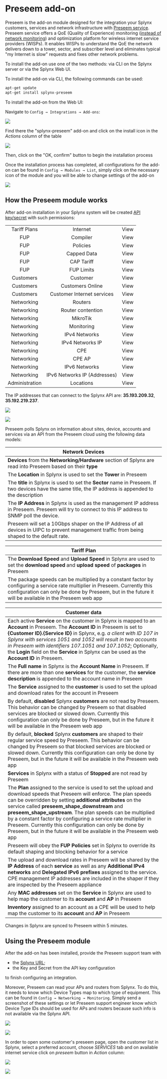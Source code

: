 Preseem add-on
========
Preseem is the add-on module designed for the integration your Splynx customers, services and network infrastructure with [Preseem service](https://www.preseem.com). Preseem service offers a QoE (Quality of Experience) monitoring ([instead of network monitoring](https://preseem.com/2017/07/network-monitoring-vs-subscriber-qoe/)) and optimization platform for wireless internet service providers (WISPs). It enables WISPs to understand the QoE the network delivers down to a tower, sector, and subscriber level and eliminates typical "my Internet is slow" requests and fixes other network problems.


To install the add-on use one of the two methods: via CLI on the Splynx server or via the Splynx Web UI.

To install the add-on via CLI, the following commands can be used:

```bash
apt-get update  
apt-get install splynx-preseem
```

To install the add-on from the Web UI:

Navigate to `Config → Integrations → Add-ons`:

![](img_000001.png)

Find there the "splynx-preseem" add-on and click on the install icon in the *Actions* column of the table

![](img_000002.png)

Then, click on the "OK, confirm" button to begin the installation process

[](img_000003.png)

Once the installation process has completed, all configurations for the add-on can be found in `Config → Modules → List`, simply click on the necessary icon of the module and you will be able to change settings of the add-on

![](img_000004.png)

## How the Preseem module works

After add-on installation in your Splynx system will be created [API key/secret](administration/main/api_keys/api_keys.md) with such permissions:

|  |   |   |
| :------------: | :------------: | :------------: |
| Tariff Plans  | Internet |  View |
|  FUP | Compiler  |  View |
|  FUP |  Policies |  View |
|  FUP | Capped Data  |  View |
|  FUP | CAP Tariff  | View  |
|  FUP |  FUP Limits |  View |
|  Customers | Customer  |  View |
|  Customers | Customers Online  | View  |
|  Customers |  Customer Internet services |  View |
|  Networking | Routers  | View  |
|  Networking | Router contention  |  View |
|  Networking |  MikroTik |  View |
|  Networking |  Monitoring |  View |
|  Networking |  IPv4 Networks | View  |
|  Networking |  IPv4 Networks IP | View  |
|  Networking | CPE  |  View |
|  Networking |  CPE AP | View  |
|  Networking |  IPv6 Networks | View  |
|  Networking |  IPv6 Networks IP (Addresses) |  View |
|  Administration | Locations  |  View |

The IP addresses that can connect to the Splynx API are: **35.193.209.32**, **35.192.219.237**.

![](img_000005.png)

![](img_000006.png)

Preseem polls Splynx on information about sites, device, accounts and services via an API from the Preseem cloud using the following data models:

| Network Devices  |
| ------------ |
| **Devices** from the **Networking/Hardware** section of Splynx are read into Preseem based on their **type** |
| The **Location** in Splynx is used to set the **Tower** in Preseem |
| The **title** in Splynx is used to set the **Sector** name in Preseem.  If two devices have the same title, the IP address is appended to the description  |
| The **IP Address** in Splynx is used as the management IP address in Preseem.  Preseem will try to connect to this IP address to SNMP poll the device.  |
| Preseem will set a 10Gbps shaper on the IP Address of all devices in UIPC to prevent management traffic from being shaped to the default rate.  |

| Tariff Plan  |
| ------------ |
| The **Download Speed** and **Upload Speed** in Splynx are used to set the **download speed** and **upload speed** of **packages** in Preseem  |
| The package speeds can be multiplied by a constant factor by configuring a service rate multiplier in Preseem.  Currently this configuration can only be done by Preseem, but in the future it will be available in the Preseem web app  |

| Customer data  |
| ------------ |
| Each active **Service** on the customer in Splynx is mapped to an **Account** in Preseem. The **Account ID** in Preseem is set to **{Customer ID}.{Service ID}** in Splynx, e.g.  *a client with ID 107 in Splynx with services 1051 and 1052 will result in two accounts in Preseem with identifiers 107.1051 and 107.1052*; Optionally, the **Login** field on the **Service** in Splynx can be used as the **Account ID** in Preseem. |
| The **Full name** in Splynx is the **Account Name** in Preseem.  If there are more than one **services** for the customer, the **service description** is appended to the account name in Preseem  |
| The **Service** assigned to the **customer** is used to set the upload and download rates for the account in Preseem  |
| By default, **disabled** Splynx **customers** are not read by Preseem.  This behavior can be changed by Preseem so that disabled services are blocked or slowed down.  Currently this configuration can only be done by Preseem, but in the future it will be available in the Preseem web app  |
| By default, **blocked** Splynx **customers** are shaped to their regular service speed by Preseem.  This behavior can be changed by Preseem so that blocked services are blocked or slowed down.  Currently this configuration can only be done by Preseem, but in the future it will be available in the Preseem web app  |
| **Services** in Splynx with a status of **Stopped** are not read by Preseem  |
| The **Plan** assigned to the service is used to set the upload and download speeds that Preseem will enforce. The plan speeds can be overridden by setting **additional attributes** on the service called **preseem_shape_downstream** and **preseem_shape_upstream**. The plan speeds can be multiplied by a constant factor by configuring a service rate multiplier in Preseem.  Currently this configuration can only be done by Preseem, but in the future it will be available in the Preseem web app |
| Preseem will obey the **FUP Policies** set in Splynx to override its default shaping and blocking behavior for a service  |
| The upload and download rates in Preseem will be shared by the **IP Address** of each **service** as well as any **Additional IPv4  networks** and **Delegated IPv6 prefixes** assigned to the service.  CPE management IP addresses are included in the shaper if they are inspected by the Preseem appliance  |
| Any **MAC addresses** set on the **Service** in Splynx are used to help map the customer to its **account** and **AP** in Preseem  |
| **Inventory** assigned to an account as a CPE will be used to help map the customer to its **account** and **AP** in Preseem  |

Changes in Splynx are synced to Preseem within 5 minutes.

## Using the Preseem module

After the add-on has been installed, provide the Preseem support team with
- the [Splynx URL](configuration/system/company_information/company_information.md);
- the Key and Secret from the API key configuration

to finish configuring an integration.

Moreover, Preseem can read your APs and routers from Splynx. To do this, it needs to know which Device Types map to which type of equipment.
This can be found in `Config → Networking → Monitoring`. Simply send a screenshot of these settings or let Preseem support engineer know which Device Type IDs should be used for APs and routers because such info is not available via the Splynx API.

![](img_000007.png)

![](img_000008.png)

In order to open some customer's preseem page, open the customer list in Splynx, select a preferred account, choose *SERVICES* tab and on available internet service click on *preseem* button in *Action* column:

![](img_000009.png)

![](img_000010.png)
